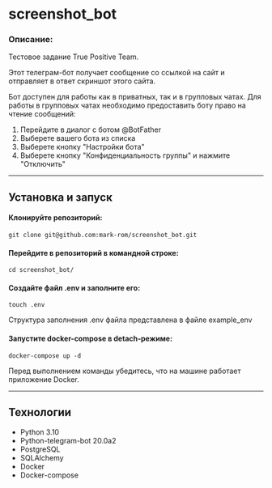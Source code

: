 # screenshot_bot

### Описание: ###

Тестовое задание True Positive Team.

Этот телеграм-бот получает сообщение со ссылкой на сайт и отправляет в ответ скриншот этого сайта. 

Бот доступен для работы как в приватных, так и в групповых чатах. Для работы в групповых чатах необходимо предоставить боту право на чтение сообщений:
1. Перейдите в диалог с ботом @BotFather
2. Выберете вашего бота из списка
3. Выберете кнопку "Настройки бота"
4. Выберете кнопку "Конфиденциальность группы" и нажмите "Отключить"
____

## Установка и запуск ##

#### Клонируйте репозиторий: ####
    git clone git@github.com:mark-rom/screenshot_bot.git

#### Перейдите в репозиторий в командной строке: ####
    cd screenshot_bot/

#### Создайте файл .env и заполните его: ####
    touch .env
Структура заполнения .env файла представлена в файле example_env

#### Запустите docker-compose в detach-режиме: ####
    docker-compose up -d
Перед выполнением команды убедитесь, что на машине работает приложение Docker.
____

## Технологии ##
- Python 3.10
- Python-telegram-bot 20.0a2
- PostgreSQL
- SQLAlchemy
- Docker
- Docker-compose